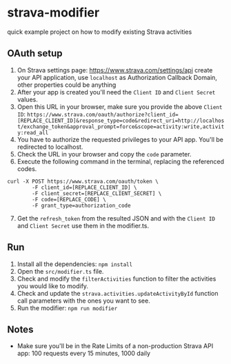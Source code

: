 # strava-modifier
quick example project on how to modify existing Strava activities

## OAuth setup

1. On Strava settings page: https://www.strava.com/settings/api create your API application, use `localhost` as Authorization Callback Domain, other properties could be anything
1. After your app is created you'll need the `Client ID` and `Client Secret` values.
1. Open this URL in your browser, make sure you provide the above `Client ID`: `https://www.strava.com/oauth/authorize?client_id=[REPLACE_CLIENT_ID]&response_type=code&redirect_uri=http://localhost/exchange_token&approval_prompt=force&scope=activity:write,activity:read_all`
1. You have to authorize the requested privileges to your API app. You'll be redirected to localhost.
1. Check the URL in your browser and copy the `code` parameter.
1. Execute the following command in the terminal, replacing the referenced codes.
```
curl -X POST https://www.strava.com/oauth/token \
        -F client_id=[REPLACE_CLIENT_ID] \
        -F client_secret=[REPLACE_CLIENT_SECRET] \
        -F code=[REPLACE_CODE] \
        -F grant_type=authorization_code
```
7. Get the `refresh_token` from the resulted JSON and with the `Client ID` and `Client Secret` use them in the modifier.ts.

## Run
1. Install all the dependencies: `npm install`
1. Open the `src/modifier.ts` file.
1. Check and modify the `filterActivities` function to filter the activities you would like to modify.
1. Check and update the `strava.activities.updateActivityById` function call parameters with the ones you want to see.
1. Run the modifier: `npm run modifier`

## Notes
- Make sure you'll be in the Rate Limits of a non-production Strava API app: 100 requests every 15 minutes, 1000 daily
